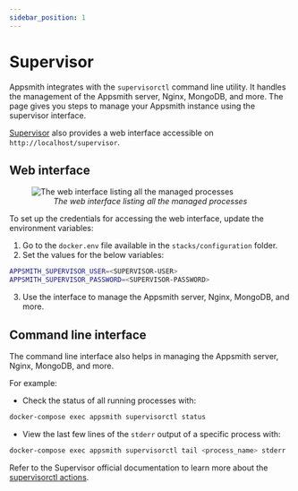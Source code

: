 ```yaml
---
sidebar_position: 1
---
```

# Supervisor

Appsmith integrates with the `supervisorctl` command line utility. It handles the management of the Appsmith server, Nginx, MongoDB, and more. The page gives you steps to manage your Appsmith instance using the supervisor interface.

[Supervisor](http://supervisord.org/) also provides a web interface accessible on `http://localhost/supervisor`.

## Web interface
<figure>
  <img src="https://raw.githubusercontent.com/appsmithorg/appsmith/release/deploy/docker/images/appsmith\_supervisord\_ui.png" style= {{width:"700px", height:"auto"}} alt="The web interface listing all the managed processes"/>
  <figcaption align = "center"><i>The web interface listing all the managed processes</i></figcaption>
</figure>

To set up the credentials for accessing the web interface, update the environment variables:
1. Go to the `docker.env` file available in the `stacks/configuration` folder.
2. Set the values for the below variables:

```bash
APPSMITH_SUPERVISOR_USER=<SUPERVISOR-USER>
APPSMITH_SUPERVISOR_PASSWORD=<SUPERVISOR-PASSWORD>
```

3. Use the interface to manage the Appsmith server, Nginx, MongoDB, and more.

## Command line interface
The command line interface also helps in managing the Appsmith server, Nginx, MongoDB, and more. 

For example:
* Check the status of all running processes with:

```bash
docker-compose exec appsmith supervisorctl status
```

* View the last few lines of the `stderr` output of a specific process with: 

```bash
docker-compose exec appsmith supervisorctl tail <process_name> stderr
```

Refer to the Supervisor official documentation to learn more about the [supervisorctl actions](http://supervisord.org/running.html#supervisorctl-actions).
